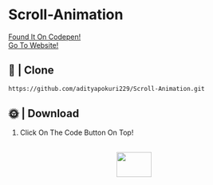 # Scroll-Animation
<a href="https://codepen.io/isladjan" target="_blank">Found It On Codepen!</a>
<br>
<a href="https://bit.ly/2XmyJiF" target="_blank">Go To Website!</a>
## 📂 | Clone
```sh
https://github.com/adityapokuri229/Scroll-Animation.git
```

## 🌞 | Download
1) Click On The Code Button On Top!
<br>
<div align="center">
  <img src="https://cdn.discordapp.com/attachments/866953240548868106/888740704573091990/unknown.png" height="50px" width="70px">
  <br> <br>
</div>




